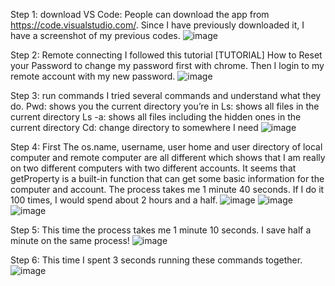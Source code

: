 Step 1: download VS Code:
People can download the app from https://code.visualstudio.com/. Since I have previously downloaded it, I have a screenshot of my previous codes.
![image]()


Step 2: Remote connecting
I followed this tutorial [TUTORIAL] How to Reset your Password to change my password first with chrome. Then I login to my remote account with my new password.
![image](https://user-images.githubusercontent.com/114268165/193387757-0edf2fad-0554-44aa-ac12-06729532f11f.jpg)


Step 3: run commands
I tried several commands and understand what they do.
Pwd: shows you the current directory you’re in
Ls: shows all files in the current directory
Ls -a: shows all files including the hidden ones in the current directory
Cd: change directory to somewhere I need
![image](https://user-images.githubusercontent.com/114268165/193388235-7a959267-159e-4973-bc12-24b5fde976b9.jpg)
 
 
Step 4: 
First 
The os.name, username, user home and user directory of local computer and remote computer are all different which shows that I am really on two different computers with two different accounts. It seems that getProperty is a built-in function that can get some basic information for the computer and account.
The process takes me 1 minute 40 seconds. If I do it 100 times, I would spend about 2 hours and a half.
![image](https://user-images.githubusercontent.com/114268165/193388640-81748461-a1ad-4a74-bad3-7cc54b47eaa0.jpg)
![image](https://user-images.githubusercontent.com/114268165/193388860-3d70d416-2816-435c-b42c-0fda7b33d4f0.jpg)
![image](https://user-images.githubusercontent.com/114268165/193389314-26b96349-e952-48b9-ae4d-0a6fffc0e066.jpg)


Step 5:
This time the process takes me 1 minute 10 seconds. I save half a minute on the same process!
![image](https://user-images.githubusercontent.com/114268165/193389669-f930e00a-fb56-426b-8878-5d417ba9730b.jpg)

Step 6:
This time I spent 3 seconds running these commands together.
![image](https://user-images.githubusercontent.com/114268165/193389973-66ee814e-3751-4b11-aebf-bde25f2ba2ed.jpg)


